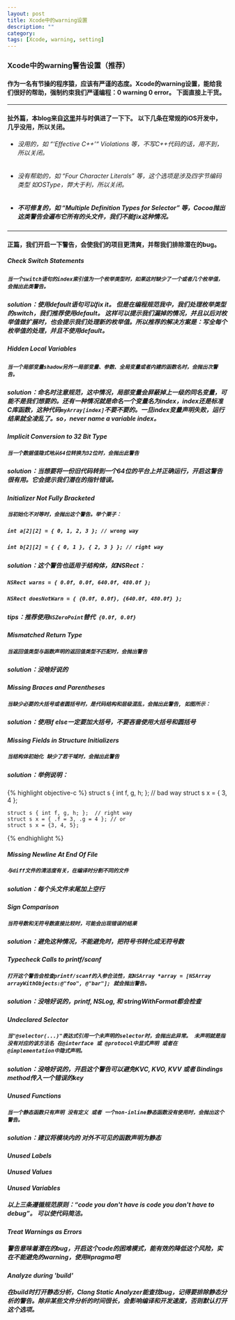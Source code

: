 ```yaml
---
layout: post
title: Xcode中的warning设置
description: ""
category: 
tags: [Xcode, warning, setting]
---
```


### Xcode中的warning警告设置（推荐）

#### 作为一名有节操的程序猿，应该有严谨的态度。Xcode的warning设置，能给我们很好的帮助，强制约束我们严谨编程：0 warning 0 error。 下面直接上干货。

***

#### 扯外篇，本blog来自[这里](http://boredzo.org/blog/archives/2009-11-07/warnings)并与时俱进了一下下。 以下几条在常规的iOS开发中，几乎没用，所以关闭。
 - ###### 没用的，如 “‘Effective C++’“ Violations 等，不写C++代码的话，用不到，所以关闭。
 
 - ###### 没有帮助的，如 “Four Character Literals” 等，这个选项是涉及四字节编码类型 如OSType，弊大于利，所以关闭。
 
 - ##### 不可修复的，如 “Multiple Definition Types for Selector” 等，Cocoa抛出这类警告会遍布它所有的头文件，我们不能fix这种情况。
 
 ***
 
 #### 正篇，我们开启一下警告，会使我们的项目更清爽，并帮我们排除潜在的bug。
 
 ##### ***Check Switch Statements***
 
 ##### `当一个switch语句的index索引值为一个枚举类型时，如果这时缺少了一个或者几个枚举值，会抛出此类警告。`
 
 ##### solution：使用default语句可以fix it。 但是在编程规范我中，我们处理枚举类型的switch，我们推荐使用default。 这样可以提示我们漏掉的情况，并且以后对枚举值做扩展时，也会提示我们处理新的枚举值。所以推荐的解决方案是：写全每个枚举值的处理，并且*不使用*default。
 
 ##### ***Hidden Local Variables***
 
 ##### `当一个局部变量shadow另外一局部变量、参数、全局变量或者内建的函数名时，会抛出次警告。`
 
 ##### solution：命名时注意规范，这中情况，局部变量会屏蔽掉上一级的同名变量，可能不是我们想要的。还有一种情况就是命名一个变量名为index，index还是标准C库函数，这种代码`myArray[index]`不要不要的。一旦index变量声明失败，运行结果就全凌乱了。so，never name a variable *index*。
 
 #### ***Implicit Conversion to 32 Bit Type***
 
 ##### `当一个数据值隐式地从64位转换为32位时，会抛出此警告`
 
 ##### solution：当想要将一份旧代码转到一个64位的平台上并正确运行，开启这警告很有用。它会提示我们潜在的指针错误。
 
 #### ***Initializer Not Fully Bracketed***
 
 ##### `当初始化不对等时，会抛出这个警告。举个栗子：`
 
 ##### `int a[2][2] = { 0, 1, 2, 3 }; // wrong way`
 
 ##### `int b[2][2] = { { 0, 1 }, { 2, 3 } }; // right way`
 
 ##### solution：这个警告也适用于结构体，如NSRect：
 
 ##### `NSRect warns = { 0.0f, 0.0f, 640.0f, 480.0f };`
 
 ##### `NSRect doesNotWarn = { {0.0f, 0.0f}, {640.0f, 480.0f} };`
 
 ##### tips：推荐使用`NSZeroPoint`替代` {0.0f, 0.0f}`
 
 #### ***Mismatched Return Type***
 
 ##### `当返回值类型与函数声明的返回值类型不匹配时，会抛出警告`
 
 ##### solution：没啥好说的
 
 #### ***Missing Braces and Parentheses***
 
 ##### `当缺少必要的大括号或者圆括号时，是代码结构和层级混乱，会抛出此警告, 如图所示：`
 
 ##### solution：使用if else一定要加大括号，不要吝啬使用大括号和圆括号
 
 #### ***Missing Fields in Structure Initializers***
 
 ##### `当结构体初始化 缺少了若干域时，会抛出此警告`
 
 ##### solution：举例说明：
 
 {% highlight objective-c %}
    struct s { int f, g, h; }; // bad way
    struct s x = { 3, 4 }; 

    struct s { int f, g, h; };  // right way
    struct s x = { .f = 3, .g = 4 }; // or
    struct s x = {3, 4, 5};
{% endhighlight %}

#### ***Missing Newline At End Of File***

##### `与diff文件的清洁度有关，在编译时分割不同的文件`

##### solution：每个头文件末尾加上空行

#### ***Sign Comparison***

##### `当符号数和无符号数直接比较时，可能会出现错误的结果`

##### solution：避免这种情况，不能避免时，把符号书转化成无符号数

#### ***Typecheck Calls to printf/scanf***	  

##### `打开这个警告会检查printf/scanf的入参合法性，如NSArray *array = [NSArray arrayWithObjects:@"foo", @"bar"]; 就会抛出警告。`

##### solution：没啥好说的，printf, NSLog, 和 stringWithFormat都会检查

#### ***Undeclared Selector***

##### `当"@selector(...)"表达式引用一个未声明的selector时，会抛出此异常。 未声明就是指没有对应的该方法名 在@interface 或 @protocol中显式声明 或者在  @implementation中隐式声明。`

##### solution：没啥好说的，开启这个警告可以避免KVC, KVO, KVV 或者 Bindings method传入一个错误的key

#### ***Unused Functions***

##### `当一个静态函数只有声明 没有定义 或者 一个non-inline静态函数没有使用时，会抛出这个警告。`

##### solution：建议将模块内的 对外不可见的函数声明为静态

#### ***Unused Labels***

#### ***Unused Values***

#### ***Unused Variables***

##### 以上三条遵循规范原则：“code you don't have is code you don't have to debug”。 可以使代码简洁。

#### ***Treat Warnings as Errors***

##### 警告意味着潜在的bug，开启这个code的困难模式，能有效的降低这个风险，实在不能避免的warning，使用#pragma吧

#### ***Analyze during 'build'***

##### 在build时打开静态分析，Clang Static Analyzer能查找bug，记得要排除静态分析的警告。除非某些文件分析的时间很长，会影响编译和开发速度，否则默认打开这个选项。


